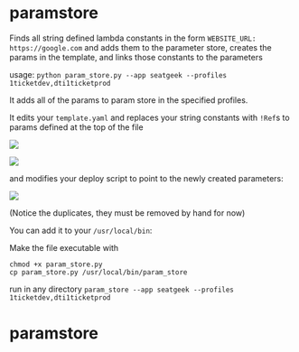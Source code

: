 # paramstore
Finds all string defined lambda constants in the form `WEBSITE_URL: https://google.com` and adds them to the parameter store, creates the params in the template, and links those constants to the parameters

usage: `python param_store.py --app seatgeek --profiles 1ticketdev,dti1ticketprod`

It adds all of the params to param store in the specified profiles.

It edits your `template.yaml` and replaces your string constants with `!Ref`s to params defined at the top of the file

![](https://i.imgur.com/mTKzHsz.png)

![](https://i.imgur.com/0cqx8Yl.png)

and modifies your deploy script to point to the newly created parameters:

![](https://i.imgur.com/80ubcnD.png)

(Notice the duplicates, they must be removed by hand for now)

You can add it to your `/usr/local/bin`:

Make the file executable with

```
chmod +x param_store.py
cp param_store.py /usr/local/bin/param_store
```

run in any directory `param_store --app seatgeek --profiles 1ticketdev,dti1ticketprod`
# paramstore
